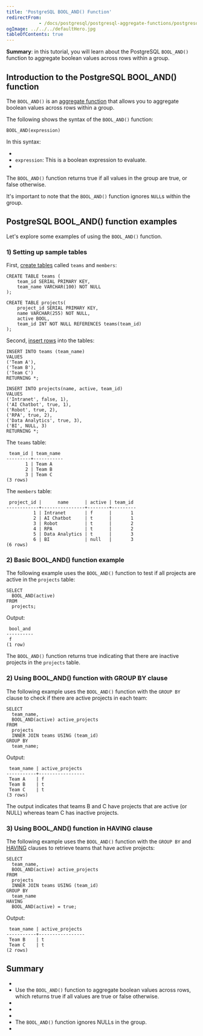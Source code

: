```yaml
---
title: 'PostgreSQL BOOL_AND() Function'
redirectFrom: 
            - /docs/postgresql/postgresql-aggregate-functions/postgresql-bool_and/
ogImage: ../../../defaultHero.jpg
tableOfContents: true
---
```



**Summary**: in this tutorial, you will learn about the PostgreSQL `BOOL_AND()` function to aggregate boolean values across rows within a group.





## Introduction to the PostgreSQL BOOL_AND() function





The `BOOL_AND()` is an [aggregate function](https://www.postgresqltutorial.com/postgresql-aggregate-functions/) that allows you to aggregate boolean values across rows within a group.





The following shows the syntax of the `BOOL_AND()` function:





```
BOOL_AND(expression)
```





In this syntax:





- 
- `expression`: This is a boolean expression to evaluate.
- 





The `BOOL_AND()` function returns true if all values in the group are true, or false otherwise.





It's important to note that the `BOOL_AND()` function ignores `NULL`s within the group.





## PostgreSQL BOOL_AND() function examples





Let's explore some examples of using the `BOOL_AND()` function.





### 1) Setting up sample tables





First, [create tables](/docs/postgresql/postgresql-create-table) called `teams` and `members`:





```
CREATE TABLE teams (
    team_id SERIAL PRIMARY KEY,
    team_name VARCHAR(100) NOT NULL
);

CREATE TABLE projects(
    project_id SERIAL PRIMARY KEY,
    name VARCHAR(255) NOT NULL,
    active BOOL,
    team_id INT NOT NULL REFERENCES teams(team_id)
);
```





Second, [insert rows](/docs/postgresql/postgresql-insert-multiple-rows) into the tables:





```
INSERT INTO teams (team_name)
VALUES
('Team A'),
('Team B'),
('Team C')
RETURNING *;

INSERT INTO projects(name, active, team_id)
VALUES
('Intranet', false, 1),
('AI Chatbot', true, 1),
('Robot', true, 2),
('RPA', true, 2),
('Data Analytics', true, 3),
('BI', NULL, 3)
RETURNING *;
```





The `teams` table:





```
 team_id | team_name
---------+-----------
       1 | Team A
       2 | Team B
       3 | Team C
(3 rows)
```





The `members` table:





```
 project_id |      name      | active | team_id
------------+----------------+--------+---------
          1 | Intranet       | f      |       1
          2 | AI Chatbot     | t      |       1
          3 | Robot          | t      |       2
          4 | RPA            | t      |       2
          5 | Data Analytics | t      |       3
          6 | BI             | null   |       3
(6 rows)
```





### 2) Basic BOOL_AND() function example





The following example uses the `BOOL_AND()` function to test if all projects are active in the `projects` table:





```
SELECT
  BOOL_AND(active)
FROM
  projects;
```





Output:





```
 bool_and
----------
 f
(1 row)
```





The `BOOL_AND()` function returns true indicating that there are inactive projects in the `projects` table.





### 2) Using BOOL_AND() function with GROUP BY clause





The following example uses the `BOOL_AND()` function with the `GROUP BY` clause to check if there are active projects in each team:





```
SELECT
  team_name,
  BOOL_AND(active) active_projects
FROM
  projects
  INNER JOIN teams USING (team_id)
GROUP BY
  team_name;
```





Output:





```
 team_name | active_projects
-----------+-----------------
 Team A    | f
 Team B    | t
 Team C    | t
(3 rows)
```





The output indicates that teams B and C have projects that are active (or NULL) whereas team C has inactive projects.





### 3) Using BOOL_AND() function in HAVING clause





The following example uses the `BOOL_AND()` function with the `GROUP BY` and [HAVING](/docs/postgresql/postgresql-having) clauses to retrieve teams that have active projects:





```
SELECT
  team_name,
  BOOL_AND(active) active_projects
FROM
  projects
  INNER JOIN teams USING (team_id)
GROUP BY
  team_name
HAVING
  BOOL_AND(active) = true;
```





Output:





```
 team_name | active_projects
-----------+-----------------
 Team B    | t
 Team C    | t
(2 rows)
```





## Summary





- 
- Use the `BOOL_AND()` function to aggregate boolean values across rows, which returns true if all values are true or false otherwise.
- 
-
- 
- The `BOOL_AND()` function ignores NULLs in the group.
- 


